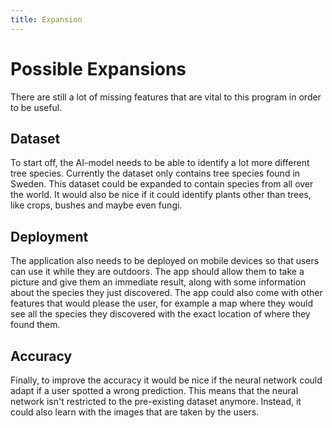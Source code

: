 ```yaml
---
title: Expansion
---
```


# Possible Expansions

There are still a lot of missing features that are vital to this program in order to be useful.

## Dataset

To start off, the AI-model needs to be able to identify a lot more different tree species. Currently the dataset only contains tree species found in Sweden. This dataset could be expanded to contain species from all over the world. It would also be nice if it could identify plants other than trees, like crops, bushes and maybe even fungi.

## Deployment

The application also needs to be deployed on mobile devices so that users can use it while they are outdoors. The app should allow them to take a picture and give them an immediate result, along with some information about the species they just discovered. The app could also come with other features that would please the user, for example a map where they would see all the species they discovered with the exact location of where they found them.

## Accuracy

Finally, to improve the accuracy it would be nice if the neural network could adapt if a user spotted a wrong prediction. This means that the neural network isn't restricted to the pre-existing dataset anymore. Instead, it could also learn with the images that are taken by the users.

<!-- TODO: 

In dit onderdeel vermeld je in minimum 200 woorden alle zaken die je niet hebt kunnen uitwerken.

-->
